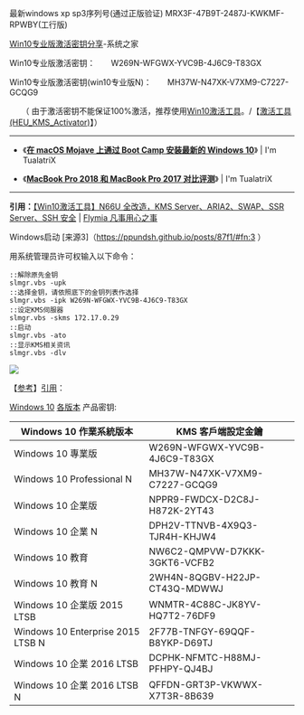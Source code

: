 最新windows xp sp3序列号(通过正版验证) MRX3F-47B9T-2487J-KWKMF-RPWBY(工行版)

[Win10专业版激活密钥分享](http://www.xitongzhijia.net/xtjc/20180117/117935.html)-系统之家

Win10专业版激活密钥：　　W269N-WFGWX-YVC9B-4J6C9-T83GX 

Win10专业版激活密钥(win10专业版N)：　　MH37W-N47XK-V7XM9-C7227-GCQG9

　　（ 由于激活密钥不能保证100%激活，推荐使用[Win10激活工具](http://www.xitongzhijia.net/zt/78039.html)。/【[激活工具(HEU_KMS_Activator)](https://github.com/taoste/Hello-World/blob/master/Tools/Microsoft%20Windows%2010/Win10%20ESD%E4%B8%80%E9%94%AE%E8%BD%AC%E6%8D%A2ISO%E5%B7%A5%E5%85%B7/Sys-Tools.rar?raw=true)】）

------------------------------------------------------------------------

- 《[**在 macOS Mojave 上通过 Boot Camp 安装最新的 Windows 10**](https://imtx.me/archives/2725.html)》 | I'm TualatriX  

- 《[**MacBook Pro 2018 和 MacBook Pro 2017 对比评测**](https://imtx.me/archives/2724.html)》 | I'm TualatriX  
------------------------------------------------------------------------

**引用：**[【Win10激活工具】N66U 全改造，KMS Server、ARIA2、SWAP、SSR Server、SSH 安全](https://ppundsh.github.io/posts/87f1/) | [Flymia 凡事用心之事](https://ppundsh.github.io/)

Windows启动 [来源3]（https://ppundsh.github.io/posts/87f1/#fn:3 ）

用系统管理员许可权输入以下命令：

```
::解除原先金钥
slmgr.vbs -upk
::选择金钥，请依照底下的金钥列表作选择
slmgr.vbs -ipk W269N-WFGWX-YVC9B-4J6C9-T83GX
::设定KMS伺服器
slmgr.vbs -skms 172.17.0.29
::启动
slmgr.vbs -ato
::显示KMS相关资讯
slmgr.vbs -dlv
```
<img src="https://camo.githubusercontent.com/fb8fedc644d61c58ce8b617d4f673893396bd1da/68747470733a2f2f692e696d6775722e636f6d2f756a785a3951462e706e673f7261773d74727565?raw=true"/>

【[参考](https://ppundsh.github.io/posts/87f1/)】[引用](https://github.com/ppundsh/ppundsh.github.io/blob/master/posts/87f1/index.html)：

[Windows 10](https://zh.wikipedia.org/wiki/Windows_10%E7%89%88%E6%9C%AC%E5%88%97%E8%A1%A8) [各版本](https://www.zhihu.com/question/33657445) 产品密钥:

<table>
<thead>
<tr>
<th>Windows 10 作業系統版本</th>
<th>KMS 客戶端設定金鑰</th>
</tr>
</thead>
<tbody>
<tr>
<td>Windows 10 專業版</td>
<td>W269N-WFGWX-YVC9B-4J6C9-T83GX</td>
</tr>
<tr>
<td>Windows 10 Professional N</td>
<td>MH37W-N47XK-V7XM9-C7227-GCQG9</td>
</tr>
<tr>
<td>Windows 10 企業版</td>
<td>NPPR9-FWDCX-D2C8J-H872K-2YT43</td>
</tr>
<tr>
<td>Windows 10 企業 N</td>
<td>DPH2V-TTNVB-4X9Q3-TJR4H-KHJW4</td>
</tr>
<tr>
<td>Windows 10 教育</td>
<td>NW6C2-QMPVW-D7KKK-3GKT6-VCFB2</td>
</tr>
<tr>
<td>Windows 10 教育 N</td>
<td>2WH4N-8QGBV-H22JP-CT43Q-MDWWJ</td>
</tr>
<tr>
<td>Windows 10 企業版 2015 LTSB</td>
<td>WNMTR-4C88C-JK8YV-HQ7T2-76DF9</td>
</tr>
<tr>
<td>Windows 10 Enterprise 2015 LTSB N</td>
<td>2F77B-TNFGY-69QQF-B8YKP-D69TJ</td>
</tr>
<tr>
<td>Windows 10 企業 2016 LTSB</td>
<td>DCPHK-NFMTC-H88MJ-PFHPY-QJ4BJ</td>
</tr>
<tr>
<td>Windows 10 企業 2016 LTSB N</td>
<td>QFFDN-GRT3P-VKWWX-X7T3R-8B639</td>
</tr>
</tbody>
</table>
